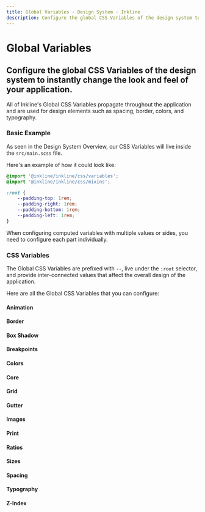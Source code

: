 ```yaml
---
title: Global Variables - Design System - Inkline
description: Configure the global CSS Variables of the design system to instantly change the look and feel of your application.
---
```


<script setup>
import { manifest as animationsManifest } from '@inkline/inkline/css/variables/animations/manifest';
import { manifest as borderManifest } from '@inkline/inkline/css/variables/border/manifest';
import { manifest as boxShadowManifest } from '@inkline/inkline/css/variables/box-shadow/manifest';
import { manifest as breakpointsManifest } from '@inkline/inkline/css/variables/breakpoints/manifest';
import { manifest as colorsManifest } from '@inkline/inkline/css/variables/colors/manifest';
import { manifest as coreManifest } from '@inkline/inkline/css/variables/core/manifest';
import { manifest as gridManifest } from '@inkline/inkline/css/variables/grid/manifest';
import { manifest as gutterManifest } from '@inkline/inkline/css/variables/gutter/manifest';
import { manifest as imagesManifest } from '@inkline/inkline/css/variables/images/manifest';
import { manifest as printManifest } from '@inkline/inkline/css/variables/print/manifest';
import { manifest as ratiosManifest } from '@inkline/inkline/css/variables/ratios/manifest';
import { manifest as sizesManifest } from '@inkline/inkline/css/variables/sizes/manifest';
import { manifest as spacingManifest } from '@inkline/inkline/css/variables/spacing/manifest';
import { manifest as typographyManifest } from '@inkline/inkline/css/variables/typography/manifest';
import { manifest as zIndexManifest } from '@inkline/inkline/css/variables/z-index/manifest';
import { ColorPicker } from "vue-accessible-color-picker";
</script>

# Global Variables
## Configure the global CSS Variables of the design system to instantly change the look and feel of your application.

All of Inkline's Global CSS Variables propagate throughout the application and are used for design elements such as spacing, border, colors, and typography.

### Basic Example

As seen in the <router-link :to="{ name: 'docs-introduction-design-system' }">Design System Overview</router-link>, our CSS Variables will live inside the `src/main.scss` file. 

Here's an example of how it could look like:

~~~scss
@import '@inkline/inkline/css/variables';
@import '@inkline/inkline/css/mixins';

:root {
    --padding-top: 1rem;
    --padding-right: 1rem;
    --padding-bottom: 1rem;
    --padding-left: 1rem;
}
~~~

<i-alert color="info" class="_margin-top:1">
    <template #icon>
        <i-icon name="ink-info" />
    </template>
    <p>
        When configuring computed variables with multiple values or sides, you need to configure each part individually.
    </p>
</i-alert>


### CSS Variables
The Global CSS Variables are prefixed with `--`, live under the `:root` selector, and provide inter-connected values that affect the overall design of the application. 

Here are all the Global CSS Variables that you can configure:

#### Animation
<css-variables-table :manifest="animationsManifest"></css-variables-table>

#### Border
<css-variables-table :manifest="borderManifest"></css-variables-table>

#### Box Shadow
<css-variables-table :manifest="boxShadowManifest"></css-variables-table>

#### Breakpoints
<css-variables-table :manifest="breakpointsManifest"></css-variables-table>

#### Colors

<i-card>
    <ColorPicker :color="{ h: 0.54193548387, s: 0.771144278607, l: 0.394117647059, a: 1 }">
        <template #hue-range-input-label>
            <span class="_visually-hidden">Hue</span>
        </template>
        <template #alpha-range-input-label>
            <span class="_visually-hidden">Alpha</span>
        </template>
        <template #copy-button>
            <span class="_visually-hidden">Copy color</span>
            <i-icon name="far-clone"></i-icon>
        </template>
        <template #format-switch-button>
            <span class="_visually-hidden">Switch format</span>
            <svg aria-hidden="true" xmlns="http://www.w3.org/2000/svg" width="16" height="15" viewBox="0 0 16 15">
              <path d="M8 15l5-5-1-1-4 2-4-2-1 1zm4-9l1-1-5-5-5 5 1 1 4-2z" fill="currentColor" />
            </svg>
        </template>
    </ColorPicker>
</i-card>

<css-variables-table :manifest="colorsManifest" :modifiers="['color']"></css-variables-table>

#### Core
<css-variables-table :manifest="coreManifest"></css-variables-table>

#### Grid
<css-variables-table :manifest="gridManifest"></css-variables-table>

#### Gutter
<css-variables-table :manifest="gutterManifest"></css-variables-table>

#### Images
<css-variables-table :manifest="imagesManifest"></css-variables-table>

#### Print
<css-variables-table :manifest="printManifest"></css-variables-table>

#### Ratios
<css-variables-table :manifest="ratiosManifest"></css-variables-table>

#### Sizes
<css-variables-table :manifest="sizesManifest"></css-variables-table>

#### Spacing
<css-variables-table :manifest="spacingManifest"></css-variables-table>

#### Typography
<css-variables-table :manifest="typographyManifest"></css-variables-table>

#### Z-Index
<css-variables-table :manifest="zIndexManifest"></css-variables-table>

